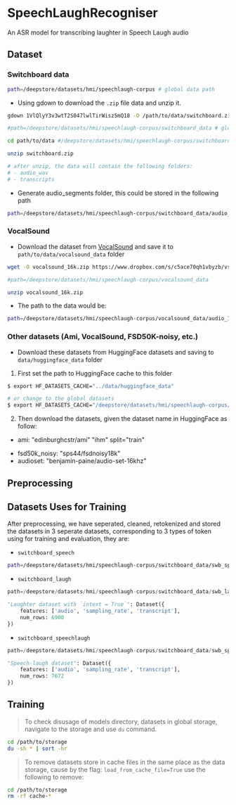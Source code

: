 # SpeechLaughRecogniser
An ASR model for transcribing laughter in Speech Laugh audio

## Dataset
### Switchboard data
```bash
path=/deepstore/datasets/hmi/speechlaugh-corpus # global data path
```
- Using gdown to download the `.zip` file data and unzip it.

```bash
gdown 1VlQlyY3v3wtT2S047lwlTirWisz5mQ18 -O /path/to/data/switchboard.zip

#path=/deepstore/datasets/hmi/speechlaugh-corpus/switchboard_data # global datasets path

cd path/to/data #/deepstore/datasets/hmi/speechlaugh-corpus/switchboard_data

unzip switchboard.zip

# after unzip, the data will contain the following folders:
# - audio_wav
# - transcripts

```
- Generate audio_segments folder, this could be stored in the following path
```bash
path=/deepstore/datasets/hmi/speechlaugh-corpus/switchboard_data/audio_segments
```

### VocalSound
- Download the dataset from [VocalSound](https://www.dropbox.com/s/c5ace70qh1vbyzb/vs_release_16k.zip?dl=1) and save it to `path/to/data/vocalsound_data` folder

```bash
wget -O vocalsound_16k.zip https://www.dropbox.com/s/c5ace70qh1vbyzb/vs_release_16k.zip?dl=1

#path=/deepstore/datasets/hmi/speechlaugh-corpus/vocalsound_data

unzip vocalsound_16k.zip
```
- The path to the data would be:
```bash
path=/deepstore/datasets/hmi/speechlaugh-corpus/vocalsound_data/audio_16k
```

### Other datasets (Ami, VocalSound, FSD50K-noisy, etc.)
- Download these datasets from HuggingFace datasets and saving to `data/huggingface_data` folder

1. First set the path to HuggingFace cache to this folder
```bash
$ export HF_DATASETS_CACHE="../data/huggingface_data"

# or change to the global datasets
$ export HF_DATASETS_CACHE="/deepstore/datasets/hmi/speechlaugh-corpus/huggingface_data"

```

2. Then download the datasets, given the dataset name in HuggingFace as follow:
- ami: "edinburghcstr/ami" "ihm" split="train"
<!-- - vocal_sound: "flozi00/VocalSound_audio_16k" split="train" -->
- fsd50k_noisy: "sps44/fsdnoisy18k"
- audioset: "benjamin-paine/audio-set-16khz"

## Preprocessing

## Datasets Uses for Training
After preprocessing, we have seperated, cleaned, retokenized and stored the datasets in 3 seperate datasets, corresponding to 3 types of token using for training and evaluation, they are:
- `switchboard_speech`
```bash
path=/deepstore/datasets/hmi/speechlaugh-corpus/switchboard_data/swb_speech
```

- `switchboard_laugh`
```python
path=/deepstore/datasets/hmi/speechlaugh-corpus/switchboard_data/swb_laugh

"Laughter dataset with `intext = True`": Dataset({
    features: ['audio', 'sampling_rate', 'transcript'],
    num_rows: 6900
})
```

- `switchboard_speechlaugh`
```python
path=/deepstore/datasets/hmi/speechlaugh-corpus/switchboard_data/swb_speechlaugh

"Speech-laugh dataset": Dataset({
    features: ['audio', 'sampling_rate', 'transcript'],
    num_rows: 7672
})
```

## Training
> To check disusage of models directory, datasets in global storage, navigate to the storage and use `du` command.
```bash
cd /path/to/storage
du -sh * | sort -hr
```
> To remove datasets store in cache files in the same place as the data storage, cause by the flag: `load_from_cache_file=True` use the following to remove:
```bash
cd /path/to/storage
rm -rf cache-*
```
